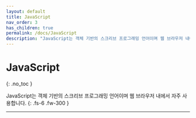 ```yaml
---
layout: default
title: JavaScript
nav_order: 3
has_children: true
permalink: /docs/JavaScript
description: "JavaScript는 객체 기반의 스크리브 프로그래밍 언어이며 웹 브라우저 내에서 자주 사용합니다."
---
```


# JavaScript
{: .no_toc }


JavaScript는 객체 기반의 스크리브 프로그래밍 언어이며 웹 브라우저 내에서 자주 사용합니다.
{: .fs-6 .fw-300 }

---